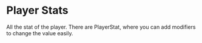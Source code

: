 # Player Stats

All the stat of the player. There are PlayerStat, where you can add modifiers to change the value easily.